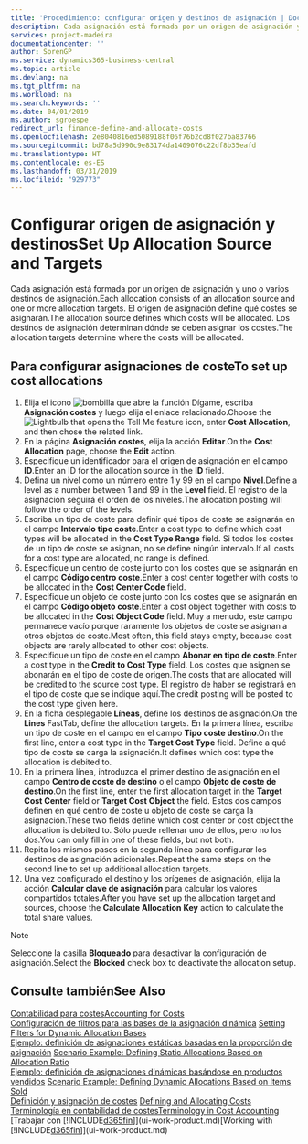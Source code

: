 ```yaml
---
title: 'Procedimiento: configurar origen y destinos de asignación | Documentos de Microsoft'
description: Cada asignación está formada por un origen de asignación y uno o varios destinos de asignación. El origen de asignación define qué costes se asignarán. Los destinos de asignación determinan dónde se deben asignar los costes.
services: project-madeira
documentationcenter: ''
author: SorenGP
ms.service: dynamics365-business-central
ms.topic: article
ms.devlang: na
ms.tgt_pltfrm: na
ms.workload: na
ms.search.keywords: ''
ms.date: 04/01/2019
ms.author: sgroespe
redirect_url: finance-define-and-allocate-costs
ms.openlocfilehash: 2e8040816ed5089188f06f76b2cd8f027ba83766
ms.sourcegitcommit: bd78a5d990c9e83174da1409076c22df8b35eafd
ms.translationtype: HT
ms.contentlocale: es-ES
ms.lasthandoff: 03/31/2019
ms.locfileid: "929773"
---
```

# <a name="set-up-allocation-source-and-targets"></a><span data-ttu-id="9ff95-105">Configurar origen de asignación y destinos</span><span class="sxs-lookup"><span data-stu-id="9ff95-105">Set Up Allocation Source and Targets</span></span>
<span data-ttu-id="9ff95-106">Cada asignación está formada por un origen de asignación y uno o varios destinos de asignación.</span><span class="sxs-lookup"><span data-stu-id="9ff95-106">Each allocation consists of an allocation source and one or more allocation targets.</span></span> <span data-ttu-id="9ff95-107">El origen de asignación define qué costes se asignarán.</span><span class="sxs-lookup"><span data-stu-id="9ff95-107">The allocation source defines which costs will be allocated.</span></span> <span data-ttu-id="9ff95-108">Los destinos de asignación determinan dónde se deben asignar los costes.</span><span class="sxs-lookup"><span data-stu-id="9ff95-108">The allocation targets determine where the costs will be allocated.</span></span>  

## <a name="to-set-up-cost-allocations"></a><span data-ttu-id="9ff95-109">Para configurar asignaciones de coste</span><span class="sxs-lookup"><span data-stu-id="9ff95-109">To set up cost allocations</span></span>  
1.  <span data-ttu-id="9ff95-110">Elija el icono ![bombilla que abre la función Dígame](media/ui-search/search_small.png "Dígame que desea hacer"), escriba **Asignación costes** y luego elija el enlace relacionado.</span><span class="sxs-lookup"><span data-stu-id="9ff95-110">Choose the ![Lightbulb that opens the Tell Me feature](media/ui-search/search_small.png "Tell me what you want to do") icon, enter **Cost Allocation**, and then chose the related link.</span></span>  
2.  <span data-ttu-id="9ff95-111">En la página **Asignación costes**, elija la acción **Editar**.</span><span class="sxs-lookup"><span data-stu-id="9ff95-111">On the **Cost Allocation** page, choose the **Edit** action.</span></span>  
3.  <span data-ttu-id="9ff95-112">Especifique un identificador para el origen de asignación en el campo **ID**.</span><span class="sxs-lookup"><span data-stu-id="9ff95-112">Enter an ID for the allocation source in the **ID** field.</span></span>  
4.  <span data-ttu-id="9ff95-113">Defina un nivel como un número entre 1 y 99 en el campo **Nivel**.</span><span class="sxs-lookup"><span data-stu-id="9ff95-113">Define a level as a number between 1 and 99 in the **Level** field.</span></span> <span data-ttu-id="9ff95-114">El registro de la asignación seguirá el orden de los niveles.</span><span class="sxs-lookup"><span data-stu-id="9ff95-114">The allocation posting will follow the order of the levels.</span></span>  
5.  <span data-ttu-id="9ff95-115">Escriba un tipo de coste para definir qué tipos de coste se asignarán en el campo **Intervalo tipo coste**.</span><span class="sxs-lookup"><span data-stu-id="9ff95-115">Enter a cost type to define which cost types will be allocated in the **Cost Type Range** field.</span></span> <span data-ttu-id="9ff95-116">Si todos los costes de un tipo de coste se asignan, no se define ningún intervalo.</span><span class="sxs-lookup"><span data-stu-id="9ff95-116">If all costs for a cost type are allocated, no range is defined.</span></span>  
6.  <span data-ttu-id="9ff95-117">Especifique un centro de coste junto con los costes que se asignarán en el campo **Código centro coste**.</span><span class="sxs-lookup"><span data-stu-id="9ff95-117">Enter a cost center together with costs to be allocated in the **Cost Center Code** field.</span></span>  
7.  <span data-ttu-id="9ff95-118">Especifique un objeto de coste junto con los costes que se asignarán en el campo **Código objeto coste**.</span><span class="sxs-lookup"><span data-stu-id="9ff95-118">Enter a cost object together with costs to be allocated in the **Cost Object Code** field.</span></span> <span data-ttu-id="9ff95-119">Muy a menudo, este campo permanece vacío porque raramente los objetos de coste se asignan a otros objetos de coste.</span><span class="sxs-lookup"><span data-stu-id="9ff95-119">Most often, this field stays empty, because cost objects are rarely allocated to other cost objects.</span></span>  
8.  <span data-ttu-id="9ff95-120">Especifique un tipo de coste en el campo **Abonar en tipo de coste**.</span><span class="sxs-lookup"><span data-stu-id="9ff95-120">Enter a cost type in the **Credit to Cost Type** field.</span></span> <span data-ttu-id="9ff95-121">Los costes que asignen se abonarán en el tipo de coste de origen.</span><span class="sxs-lookup"><span data-stu-id="9ff95-121">The costs that are allocated will be credited to the source cost type.</span></span> <span data-ttu-id="9ff95-122">El registro de haber se registrará en el tipo de coste que se indique aquí.</span><span class="sxs-lookup"><span data-stu-id="9ff95-122">The credit posting will be posted to the cost type given here.</span></span>  
9. <span data-ttu-id="9ff95-123">En la ficha desplegable **Líneas**, define los destinos de asignación.</span><span class="sxs-lookup"><span data-stu-id="9ff95-123">On the **Lines** FastTab, define the allocation targets.</span></span> <span data-ttu-id="9ff95-124">En la primera línea, escriba un tipo de coste en el campo en el campo **Tipo coste destino**.</span><span class="sxs-lookup"><span data-stu-id="9ff95-124">On the first line, enter a cost type in the **Target Cost Type** field.</span></span> <span data-ttu-id="9ff95-125">Define a qué tipo de coste se carga la asignación.</span><span class="sxs-lookup"><span data-stu-id="9ff95-125">It defines which cost type the allocation is debited to.</span></span>  
10. <span data-ttu-id="9ff95-126">En la primera línea, introduzca el primer destino de asignación en el campo **Centro de coste de destino** o el campo **Objeto de coste de destino**.</span><span class="sxs-lookup"><span data-stu-id="9ff95-126">On the first line, enter the first allocation target in the **Target Cost Center** field or **Target Cost Object** the field.</span></span> <span data-ttu-id="9ff95-127">Estos dos campos definen en qué centro de coste u objeto de coste se carga la asignación.</span><span class="sxs-lookup"><span data-stu-id="9ff95-127">These two fields define which cost center or cost object the allocation is debited to.</span></span> <span data-ttu-id="9ff95-128">Sólo puede rellenar uno de ellos, pero no los dos.</span><span class="sxs-lookup"><span data-stu-id="9ff95-128">You can only fill in one of these fields, but not both.</span></span>  
11. <span data-ttu-id="9ff95-129">Repita los mismos pasos en la segunda línea para configurar los destinos de asignación adicionales.</span><span class="sxs-lookup"><span data-stu-id="9ff95-129">Repeat the same steps on the second line to set up additional allocation targets.</span></span>  
12. <span data-ttu-id="9ff95-130">Una vez configurado el destino y los orígenes de asignación, elija la acción **Calcular clave de asignación** para calcular los valores compartidos totales.</span><span class="sxs-lookup"><span data-stu-id="9ff95-130">After you have set up the allocation target and sources, choose the **Calculate Allocation Key** action to calculate the total share values.</span></span>  

> [!NOTE]  
>  <span data-ttu-id="9ff95-131">Seleccione la casilla **Bloqueado** para desactivar la configuración de asignación.</span><span class="sxs-lookup"><span data-stu-id="9ff95-131">Select the **Blocked** check box to deactivate the allocation setup.</span></span>  

## <a name="see-also"></a><span data-ttu-id="9ff95-132">Consulte también</span><span class="sxs-lookup"><span data-stu-id="9ff95-132">See Also</span></span>  
[<span data-ttu-id="9ff95-133">Contabilidad para costes</span><span class="sxs-lookup"><span data-stu-id="9ff95-133">Accounting for Costs</span></span>](finance-manage-cost-accounting.md)  
 <span data-ttu-id="9ff95-134">[Configuración de filtros para las bases de la asignación dinámica](finance-setting-filters-for-dynamic-allocation-bases.md) </span><span class="sxs-lookup"><span data-stu-id="9ff95-134">[Setting Filters for Dynamic Allocation Bases](finance-setting-filters-for-dynamic-allocation-bases.md) </span></span>  
 <span data-ttu-id="9ff95-135">[Ejemplo: definición de asignaciones estáticas basadas en la proporción de asignación](finance-scenario-example-defining-static-allocations-based-on-allocation-ratio.md) </span><span class="sxs-lookup"><span data-stu-id="9ff95-135">[Scenario Example: Defining Static Allocations Based on Allocation Ratio](finance-scenario-example-defining-static-allocations-based-on-allocation-ratio.md) </span></span>  
 <span data-ttu-id="9ff95-136">[Ejemplo: definición de asignaciones dinámicas basándose en productos vendidos](finance-scenario-example-defining-dynamic-allocations-based-on-items-sold.md) </span><span class="sxs-lookup"><span data-stu-id="9ff95-136">[Scenario Example: Defining Dynamic Allocations Based on Items Sold](finance-scenario-example-defining-dynamic-allocations-based-on-items-sold.md) </span></span>  
 <span data-ttu-id="9ff95-137">[Definición y asignación de costes](finance-define-and-allocate-costs.md) </span><span class="sxs-lookup"><span data-stu-id="9ff95-137">[Defining and Allocating Costs](finance-define-and-allocate-costs.md) </span></span>  
 [<span data-ttu-id="9ff95-138">Terminología en contabilidad de costes</span><span class="sxs-lookup"><span data-stu-id="9ff95-138">Terminology in Cost Accounting</span></span>](finance-terminology-in-cost-accounting.md)  
 <span data-ttu-id="9ff95-139">[Trabajar con [!INCLUDE[d365fin](includes/d365fin_md.md)]](ui-work-product.md)</span><span class="sxs-lookup"><span data-stu-id="9ff95-139">[Working with [!INCLUDE[d365fin](includes/d365fin_md.md)]](ui-work-product.md)</span></span>
